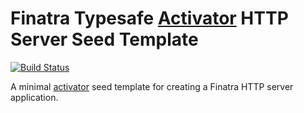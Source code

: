 # Finatra Typesafe [Activator](https://www.typesafe.com/get-started) HTTP Server Seed Template

[![Build Status](https://secure.travis-ci.org/twitter/finatra-activator-http-seed.png?branch=master)](http://travis-ci.org/twitter/finatra-activator-seed?branch=master)

A minimal [activator](https://www.typesafe.com/get-started) seed template for creating a Finatra HTTP server application.
